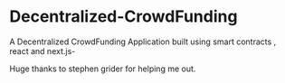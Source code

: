 # Decentralized-CrowdFunding

A Decentralized CrowdFunding Application built using smart contracts , react and next.js-

Huge thanks to stephen grider for helping me out.

